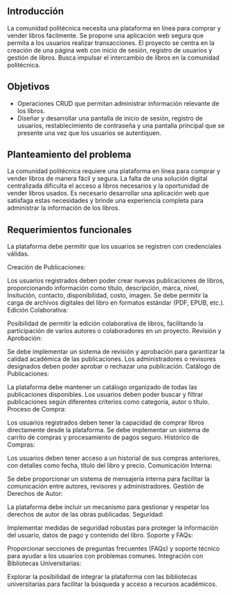## Introducción
La comunidad politécnica necesita una plataforma en línea para comprar y vender libros fácilmente. Se propone una aplicación web segura que permita a los usuarios realizar transacciones. El proyecto se centra en la creación de una página web con inicio de sesión, registro de usuarios y gestión de libros. Busca impulsar el intercambio de libros en la comunidad politécnica.

## Objetivos
- Operaciones CRUD que permitan administrar información relevante de los libros.
- Diseñar y desarrollar una pantalla de inicio de sesión, registro de usuarios, restablecimiento de contraseña y una pantalla principal que se presente una vez que los usuarios se autentiquen.

## Planteamiento del problema 
La comunidad politécnica requiere una plataforma en línea para comprar y vender libros de manera fácil y segura. La falta de una solución digital centralizada dificulta el acceso a libros necesarios y la oportunidad de vender libros usados. Es necesario desarrollar una aplicación web que satisfaga estas necesidades y brinde una experiencia completa para administrar la información de los libros.

## Requerimientos funcionales

La plataforma debe permitir que los usuarios se registren con credenciales válidas.

Creación de Publicaciones:

Los usuarios registrados deben poder crear nuevas publicaciones de libros, proporcionando información como título, descripción, marca, nivel, Insitución, contacto, disponibilidad, costo, imagen. 
Se debe permitir la carga de archivos digitales del libro en formatos estándar (PDF, EPUB, etc.).
Edición Colaborativa:

Posibilidad de permitir la edición colaborativa de libros, facilitando la participación de varios autores o colaboradores en un proyecto.
Revisión y Aprobación:

Se debe implementar un sistema de revisión y aprobación para garantizar la calidad académica de las publicaciones.
Los administradores o revisores designados deben poder aprobar o rechazar una publicación.
Catálogo de Publicaciones:

La plataforma debe mantener un catálogo organizado de todas las publicaciones disponibles.
Los usuarios deben poder buscar y filtrar publicaciones según diferentes criterios como categoría, autor o título.
Proceso de Compra:

Los usuarios registrados deben tener la capacidad de comprar libros directamente desde la plataforma.
Se debe implementar un sistema de carrito de compras y procesamiento de pagos seguro.
Histórico de Compras:

Los usuarios deben tener acceso a un historial de sus compras anteriores, con detalles como fecha, título del libro y precio.
Comunicación Interna:

Se debe proporcionar un sistema de mensajería interna para facilitar la comunicación entre autores, revisores y administradores.
Gestión de Derechos de Autor:

La plataforma debe incluir un mecanismo para gestionar y respetar los derechos de autor de las obras publicadas.
Seguridad:

Implementar medidas de seguridad robustas para proteger la información del usuario, datos de pago y contenido del libro.
Soporte y FAQs:

Proporcionar secciones de preguntas frecuentes (FAQs) y soporte técnico para ayudar a los usuarios con problemas comunes.
Integración con Bibliotecas Universitarias:

Explorar la posibilidad de integrar la plataforma con las bibliotecas universitarias para facilitar la búsqueda y acceso a recursos académicos.